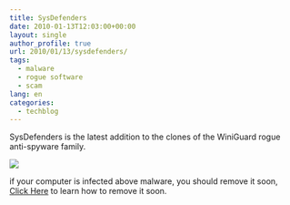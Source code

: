 ```yaml
---
title: SysDefenders
date: 2010-01-13T12:03:00+00:00
layout: single
author_profile: true
url: 2010/01/13/sysdefenders/
tags:
  - malware
  - rogue software
  - scam
lang: en
categories: 
  - techblog
---
```

SysDefenders is the latest addition to the clones of the WiniGuard rogue anti-spyware family.

[![](http://4.bp.blogspot.com/_vaUVXcmC3OI/S02vS-552iI/AAAAAAAAAo8/utLomjG2U7c/s640/sysdefenders.jpg)](http://4.bp.blogspot.com/_vaUVXcmC3OI/S02vS-552iI/AAAAAAAAAo8/utLomjG2U7c/s1600-h/sysdefenders.jpg)

if your computer is infected above malware, you should remove it soon, [Click Here](/2011/01/02/malware-removal-guide-for-Windows/) to learn how to remove it soon.